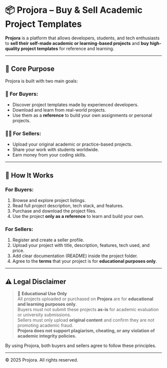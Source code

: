 # 📦 Projora – Buy & Sell Academic Project Templates

**Projora** is a platform that allows developers, students, and tech enthusiasts to **sell their self-made academic or learning-based projects** and **buy high-quality project templates** for reference and learning.

---

## 🎯 Core Purpose

Projora is built with two main goals:

### 🛒 For Buyers:
- Discover project templates made by experienced developers.
- Download and learn from real-world projects.
- Use them as a **reference** to build your own assignments or personal projects.

### 🧑‍💻 For Sellers:
- Upload your original academic or practice-based projects.
- Share your work with students worldwide.
- Earn money from your coding skills.

---

## 🔁 How It Works

### For Buyers:
1. Browse and explore project listings.
2. Read full project description, tech stack, and features.
3. Purchase and download the project files.
4. Use the project **only as a reference** to learn and build your own.

### For Sellers:
1. Register and create a seller profile.
2. Upload your project with title, description, features, tech used, and price.
3. Add clear documentation (README) inside the project folder.
4. Agree to the **terms** that your project is for **educational purposes only**.

---

## ⚠️ Legal Disclaimer

> 📌 **Educational Use Only**  
> All projects uploaded or purchased on **Projora** are for **educational and learning purposes only**.  
> Buyers must not submit these projects **as-is** for academic evaluation or university submissions.  
> Sellers must only upload **original content** and confirm they are not promoting academic fraud.  
> **Projora does not support plagiarism, cheating, or any violation of academic integrity policies.**

By using Projora, both buyers and sellers agree to follow these principles.

---

© 2025 Projora. All rights reserved.
